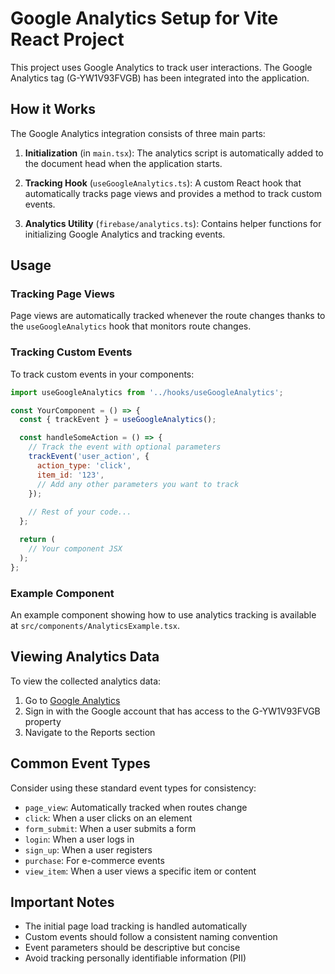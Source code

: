 # Google Analytics Setup for Vite React Project

This project uses Google Analytics to track user interactions. The Google Analytics tag (G-YW1V93FVGB) has been integrated into the application.

## How it Works

The Google Analytics integration consists of three main parts:

1. **Initialization** (in `main.tsx`): The analytics script is automatically added to the document head when the application starts.

2. **Tracking Hook** (`useGoogleAnalytics.ts`): A custom React hook that automatically tracks page views and provides a method to track custom events.

3. **Analytics Utility** (`firebase/analytics.ts`): Contains helper functions for initializing Google Analytics and tracking events.

## Usage

### Tracking Page Views

Page views are automatically tracked whenever the route changes thanks to the `useGoogleAnalytics` hook that monitors route changes.

### Tracking Custom Events

To track custom events in your components:

```jsx
import useGoogleAnalytics from '../hooks/useGoogleAnalytics';

const YourComponent = () => {
  const { trackEvent } = useGoogleAnalytics();

  const handleSomeAction = () => {
    // Track the event with optional parameters
    trackEvent('user_action', { 
      action_type: 'click',
      item_id: '123',
      // Add any other parameters you want to track
    });
    
    // Rest of your code...
  };

  return (
    // Your component JSX
  );
};
```

### Example Component

An example component showing how to use analytics tracking is available at `src/components/AnalyticsExample.tsx`.

## Viewing Analytics Data

To view the collected analytics data:

1. Go to [Google Analytics](https://analytics.google.com/)
2. Sign in with the Google account that has access to the G-YW1V93FVGB property
3. Navigate to the Reports section

## Common Event Types

Consider using these standard event types for consistency:

- `page_view`: Automatically tracked when routes change
- `click`: When a user clicks on an element
- `form_submit`: When a user submits a form
- `login`: When a user logs in
- `sign_up`: When a user registers
- `purchase`: For e-commerce events
- `view_item`: When a user views a specific item or content

## Important Notes

- The initial page load tracking is handled automatically
- Custom events should follow a consistent naming convention
- Event parameters should be descriptive but concise
- Avoid tracking personally identifiable information (PII) 
